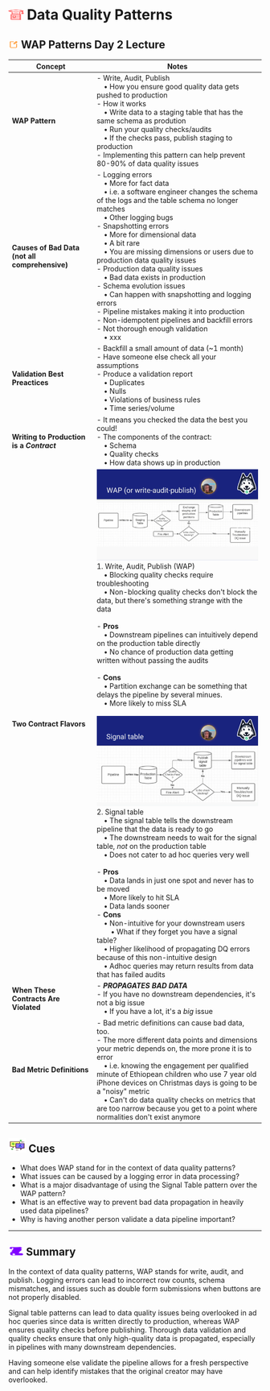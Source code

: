 # <img src="../books.svg" alt="Stack of red books with a graduation cap on top, symbolizing education and achievement, set against a plain background" width="30" height="20" /> Data Quality Patterns

## <img src="../notes.svg" alt="Orange pencil lying diagonally on a white sheet of paper, representing note taking and documentation, with a clean and organized appearance" width="20" height="15" /> WAP Patterns Day 2 Lecture

| Concept                | Notes            |
|---------------------|------------------|
| **WAP Pattern**  | - Write, Audit, Publish <br> &emsp;• How you ensure good quality data gets pushed to production<br>- How it works <br> &emsp;• Write data to a staging table that has the same schema as prodution <br> &emsp;• Run your quality checks/audits <br> &emsp;• If the checks pass, publish staging to production <br>- Implementing this pattern can help prevent 80-90% of data quality issues |
| **Causes of Bad Data (not all comprehensive)**  | - Logging errors <br> &emsp;• More for fact data<br> &emsp;• i.e. a software engineer changes the schema of the logs and the table schema no longer matches <br> &emsp;• Other logging bugs<br>- Snapshotting errors<br> &emsp;• More for dimensional data<br> &emsp;• A bit rare<br> &emsp;• You are missing dimensions or users due to production data quality issues<br>- Production data quality issues <br> &emsp;• Bad data exists in production<br>- Schema evolution issues<br> &emsp;• Can happen with snapshotting and logging errors<br>- Pipeline mistakes making it into production<br>- Non-idempotent pipelines and backfill errors<br>- Not thorough enough validation <br> &emsp;• xxx |
| **Validation Best Preactices**  | - Backfill a small amount of data (~1 month)<br>- Have someone else check all your assumptions<br>- Produce a validation report <br> &emsp;• Duplicates <br> &emsp;• Nulls <br> &emsp;• Violations of business rules <br> &emsp;• Time series/volume  |
| **Writing to Production is a *Contract***  | - It means you checked the data the best you could!<br>- The components of the contract: <br> &emsp;• Schema<br> &emsp;• Quality checks<br> &emsp;• How data shows up in production |
| **Two Contract Flavors**  | ![WAP flow](wap_diagram.png)<br>1. Write, Audit, Publish (WAP) <br> &emsp;• Blocking quality checks require troubleshooting<br> &emsp;• Non-blocking quality checks don't block the data, but there's something strange with the data <br><br>- **Pros** <br> &emsp;• Downstream pipelines can intuitively depend on the production table directly<br> &emsp;• No chance of production data getting written without passing the audits<br><br>- **Cons** <br> &emsp;• Partition exchange can be something that delays the pipeline by several minues. <br> &emsp;• More likely to miss SLA<br><br>![Signal Table](signal_table_diagram.png)<br>2. Signal table <br> &emsp;• The signal table tells the downstream pipeline that the data is ready to go <br> &emsp;• The downstream needs to wait for the signal table, *not* on the production table <br> &emsp;• Does not cater to ad hoc queries very well <br><br>- **Pros** <br> &emsp;• Data lands in just one spot and never has to be moved<br> &emsp;• More likely to hit SLA <br> &emsp;• Data lands sooner<br>- **Cons** <br> &emsp;• Non-intuitive for your downstream users <br> &emsp;&emsp;• What if they forget you have a signal table? <br> &emsp;• Higher likelihood of propagating DQ errors because of this non-intuitive design<br> &emsp;• Adhoc queries may return results from data that has failed audits|
| **When These Contracts Are Violated**  | - ***PROPAGATES BAD DATA*** <br>- If you have no downstream dependencies, it's not a big issue <br>&emsp;• If you have a lot, it's a *big* issue |
| **Bad Metric Definitions**  | - Bad metric definitions can cause bad data, too. <br>- The more different data points and dimensions your metric depends on, the more prone it is to error <br> &emsp;• i.e. knowing the engagement per qualified minute of Ethiopean children who use 7 year old iPhone devices on Christmas days is going to be a "noisy" metric <br> &emsp;• Can't do data quality checks on metrics that are too narrow because you get to a point where normalities don't exist anymore|

## <img src="../question-and-answer.svg" alt="Two speech bubbles, one with a large letter Q and the other with a large letter A, representing a question and answer exchange in a friendly and approachable style" width="35" height="28" /> Cues

- What does WAP stand for in the context of data quality patterns?
- What issues can be caused by a logging error in data processing?
- What is a major disadvantage of using the Signal Table pattern over the WAP pattern?
- What is an effective way to prevent bad data propagation in heavily used data pipelines?
- Why is having another person validate a data pipeline important?

---

## <img src="../summary.svg" alt="Rolled parchment scroll with visible lines, symbolizing a summary or conclusion, placed on a neutral background" width="30" height="18" /> Summary

In the context of data quality patterns, WAP stands for write, audit, and publish. Logging errors can lead to incorrect row counts, schema mismatches, and issues such as double form submissions when buttons are not properly disabled.

Signal table patterns can lead to data quality issues being overlooked in ad hoc queries since data is written directly to production, whereas WAP ensures quality checks before publishing. Thorough data validation and quality checks ensure that only high-quality data is propagated, especially in pipelines with many downstream dependencies.

Having someone else validate the pipeline allows for a fresh perspective and can help identify mistakes that the original creator may have overlooked.
